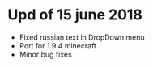 # Upd of 15 june 2018
* Fixed russian text in DropDown menu
* Port for 1.9.4 minecraft
* Minor bug fixes